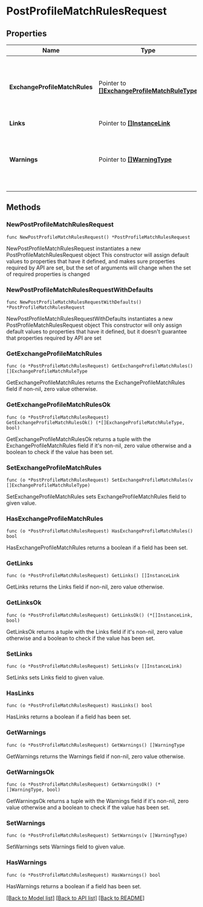 # PostProfileMatchRulesRequest

## Properties

Name | Type | Description | Notes
------------ | ------------- | ------------- | -------------
**ExchangeProfileMatchRules** | Pointer to [**[]ExchangeProfileMatchRuleType**](ExchangeProfileMatchRuleType.md) | Type that holds collection of exchange profile match rules. | [optional] 
**Links** | Pointer to [**[]InstanceLink**](InstanceLink.md) |  | [optional] 
**Warnings** | Pointer to [**[]WarningType**](WarningType.md) | Used in conjunction with the Success element to define a business error. | [optional] 

## Methods

### NewPostProfileMatchRulesRequest

`func NewPostProfileMatchRulesRequest() *PostProfileMatchRulesRequest`

NewPostProfileMatchRulesRequest instantiates a new PostProfileMatchRulesRequest object
This constructor will assign default values to properties that have it defined,
and makes sure properties required by API are set, but the set of arguments
will change when the set of required properties is changed

### NewPostProfileMatchRulesRequestWithDefaults

`func NewPostProfileMatchRulesRequestWithDefaults() *PostProfileMatchRulesRequest`

NewPostProfileMatchRulesRequestWithDefaults instantiates a new PostProfileMatchRulesRequest object
This constructor will only assign default values to properties that have it defined,
but it doesn't guarantee that properties required by API are set

### GetExchangeProfileMatchRules

`func (o *PostProfileMatchRulesRequest) GetExchangeProfileMatchRules() []ExchangeProfileMatchRuleType`

GetExchangeProfileMatchRules returns the ExchangeProfileMatchRules field if non-nil, zero value otherwise.

### GetExchangeProfileMatchRulesOk

`func (o *PostProfileMatchRulesRequest) GetExchangeProfileMatchRulesOk() (*[]ExchangeProfileMatchRuleType, bool)`

GetExchangeProfileMatchRulesOk returns a tuple with the ExchangeProfileMatchRules field if it's non-nil, zero value otherwise
and a boolean to check if the value has been set.

### SetExchangeProfileMatchRules

`func (o *PostProfileMatchRulesRequest) SetExchangeProfileMatchRules(v []ExchangeProfileMatchRuleType)`

SetExchangeProfileMatchRules sets ExchangeProfileMatchRules field to given value.

### HasExchangeProfileMatchRules

`func (o *PostProfileMatchRulesRequest) HasExchangeProfileMatchRules() bool`

HasExchangeProfileMatchRules returns a boolean if a field has been set.

### GetLinks

`func (o *PostProfileMatchRulesRequest) GetLinks() []InstanceLink`

GetLinks returns the Links field if non-nil, zero value otherwise.

### GetLinksOk

`func (o *PostProfileMatchRulesRequest) GetLinksOk() (*[]InstanceLink, bool)`

GetLinksOk returns a tuple with the Links field if it's non-nil, zero value otherwise
and a boolean to check if the value has been set.

### SetLinks

`func (o *PostProfileMatchRulesRequest) SetLinks(v []InstanceLink)`

SetLinks sets Links field to given value.

### HasLinks

`func (o *PostProfileMatchRulesRequest) HasLinks() bool`

HasLinks returns a boolean if a field has been set.

### GetWarnings

`func (o *PostProfileMatchRulesRequest) GetWarnings() []WarningType`

GetWarnings returns the Warnings field if non-nil, zero value otherwise.

### GetWarningsOk

`func (o *PostProfileMatchRulesRequest) GetWarningsOk() (*[]WarningType, bool)`

GetWarningsOk returns a tuple with the Warnings field if it's non-nil, zero value otherwise
and a boolean to check if the value has been set.

### SetWarnings

`func (o *PostProfileMatchRulesRequest) SetWarnings(v []WarningType)`

SetWarnings sets Warnings field to given value.

### HasWarnings

`func (o *PostProfileMatchRulesRequest) HasWarnings() bool`

HasWarnings returns a boolean if a field has been set.


[[Back to Model list]](../README.md#documentation-for-models) [[Back to API list]](../README.md#documentation-for-api-endpoints) [[Back to README]](../README.md)


